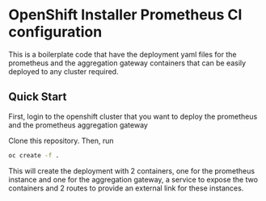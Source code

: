 # OpenShift Installer Prometheus CI configuration

This is a boilerplate code that have the deployment yaml files for the prometheus
and the aggregation gateway containers that can be easily deployed to any cluster
required.

## Quick Start

First, login to the openshift cluster that you want to deploy the prometheus and the
prometheus aggregation gateway

Clone this repository. Then, run

```sh
oc create -f .
```

This will create the deployment with 2 containers, one for the prometheus instance and 
one for the aggregation gateway, a service to expose the two containers and 2 routes to
provide an external link for these instances.
